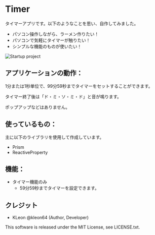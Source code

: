 ﻿# Timer

タイマーアプリです。以下のようなことを思い、自作してみました。

- パソコン操作しながら、ラーメン作りたい！
- パソコンで気軽にタイマーが触りたい！
- シンプルな機能のものが使いたい！

![Startup project](./doc_image/app_screenshot.jpg)


## アプリケーションの動作：

1分または1秒単位で、99分59秒までタイマーをセットすることができます。

タイマー終了後は「ド・ミ・ソ・ミ・ド」と音が鳴ります。

ポップアップなどはありません。


## 使っているもの：

主に以下のライブラリを使用して作成しています。

- Prism
- ReactiveProperty


## 機能：

- タイマー機能のみ
	- 59分59秒までタイマーを設定できます。


## クレジット
- KLeon @kleon64 (Author, Developer)

This software is released under the MIT License, see LICENSE.txt.